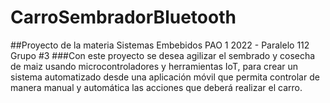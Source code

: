 # CarroSembradorBluetooth
##Proyecto de la materia Sistemas Embebidos PAO 1 2022 - Paralelo 112 Grupo #3 
###Con este proyecto se desea agilizar el sembrado y cosecha de maiz usando microcontroladores y herramientas IoT, para crear un sistema automatizado desde una aplicación móvil
que permita controlar de manera manual y automática las acciones que deberá realizar el carro.
